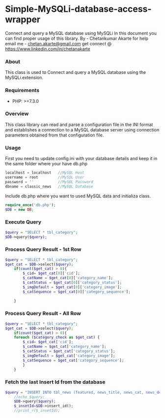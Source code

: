# Simple-MySQLi-database-access-wrapper
Connect and query a MySQL database using MySQLi
In this document you can find proper usage of this library.
By - Chetankumar Akarte
for help email me - chetan.akarte@gmail.com
get connect @ https://www.linkedin.com/in/chetanakarte

### About
This class is used to Connect and query a MySQL database using the MySQLi.extension.

### Requirements
- PHP: >=7.3.0

### Overview
This class library can read and parse a configuration file in the INI format and establishes a connection to a MySQL database server using connection parameters obtained from that configuration file.


### Usage
First you need to update config.ini with your database details and keep it in the same folder where your have db.php
```php
localhost = localhost 	//MySQL Host 
username = root			//MySQL User
password = ''			//MySQL Password
dbname = classic_news	//MySQL Database
```

Include db.php where you want to used MySQL data and initializa class.

```php
require_once('db.php');
$DB = new DB;
```

### Execute Query

```php
$query = "SELECT * tbl_category";
$DB->query($query);

```

### Process Query Result - 1st Row

```php
$query = "SELECT * tbl_category";
$get_cat = $DB->select($query);
	if(count($get_cat) > 0){
		$_cid= $get_cat[0]['cid'];
		$_catName = $get_cat[0]['category_name'];
		$_catStatus = $get_cat[0]['category_status'];
		$_imgDefault = $get_cat[0]['category_image'];
		$_catSequence = $get_cat[0]['category_sequence'];
		
	}
```

### Process Query Result - All Row

```php
$query = "SELECT * tbl_category";
$get_cat = $DB->select($query);
	if(count($get_cat) > 0){
	foreach ($category_check as $get_cat) {
		$_cid= $get_cat['cid'];
		$_catName = $get_cat['category_name'];
		$_catStatus = $get_cat['category_status'];
		$_imgDefault = $get_cat['category_image'];
		$_catSequence = $get_cat['category_sequence'];
		}
	}
```


### Fetch the last Insert Id from the database

```php
$query = "INSERT INTO tbl_news (featured, news_title, news_cat, news_description, news_cover_img,published_on) VALUES('".trim($_POST['isFeatured'])."','".trim($_POST['txtTitle'])."','".$_cid."','".$strDummy."','".$file_name."', now())";
	//echo $query;
	$DB->query($query);
	$_insetId=$DB->insert_id();
	//print_r($_insetId);
```

